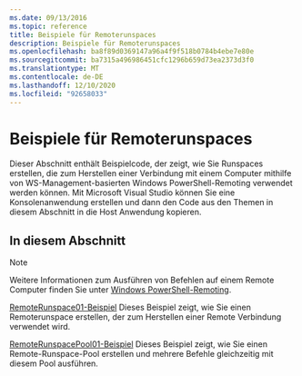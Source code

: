 ```yaml
---
ms.date: 09/13/2016
ms.topic: reference
title: Beispiele für Remoterunspaces
description: Beispiele für Remoterunspaces
ms.openlocfilehash: ba8f89d0369147a96a4f9f518b0784b4ebe7e80e
ms.sourcegitcommit: ba7315a496986451cfc1296b659d73ea2373d3f0
ms.translationtype: MT
ms.contentlocale: de-DE
ms.lasthandoff: 12/10/2020
ms.locfileid: "92658033"
---
```

# <a name="remote-runspace-samples"></a>Beispiele für Remoterunspaces

Dieser Abschnitt enthält Beispielcode, der zeigt, wie Sie Runspaces erstellen, die zum Herstellen einer Verbindung mit einem Computer mithilfe von WS-Management-basierten Windows PowerShell-Remoting verwendet werden können. Mit Microsoft Visual Studio können Sie eine Konsolenanwendung erstellen und dann den Code aus den Themen in diesem Abschnitt in die Host Anwendung kopieren.

## <a name="in-this-section"></a>In diesem Abschnitt

> [!NOTE]
> Weitere Informationen zum Ausführen von Befehlen auf einem Remote Computer finden Sie unter [Windows PowerShell-Remoting](/previous-versions/ms714644(v=vs.85)).

 [RemoteRunspace01-Beispiel](./remoterunspace01-sample.md) Dieses Beispiel zeigt, wie Sie einen Remoterunspace erstellen, der zum Herstellen einer Remote Verbindung verwendet wird.

 [RemoteRunspacePool01-Beispiel](./remoterunspacepool01-sample.md) Dieses Beispiel zeigt, wie Sie einen Remote-Runspace-Pool erstellen und mehrere Befehle gleichzeitig mit diesem Pool ausführen.
